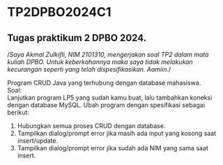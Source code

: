 # TP2DPBO2024C1
## Tugas praktikum 2 DPBO 2024.  
/*Saya Akmal Zulkifli, NIM 2101310, mengerjakan soal TP2
dalam mata kuliah DPBO. Untuk keberkahannya maka saya tidak
melakukan kecurangan seperti yang telah dispesifikasikan. Aamiin.*/  

Program CRUD Java yang terhubung dengan database mahasiswa.  
Soal:  
Lanjutkan program LP5 yang sudah kamu buat, lalu tambahkan koneksi  
dengan database MySQL. Ubah program dengan spesifikasi sebagai berikut:  
1. Hubungkan semua proses CRUD dengan database.  
2. Tampilkan dialog/prompt error jika masih ada input yang kosong saat  
insert/update.  
3. Tampilkan dialog/prompt error jika sudah ada NIM yang sama saat insert.  
